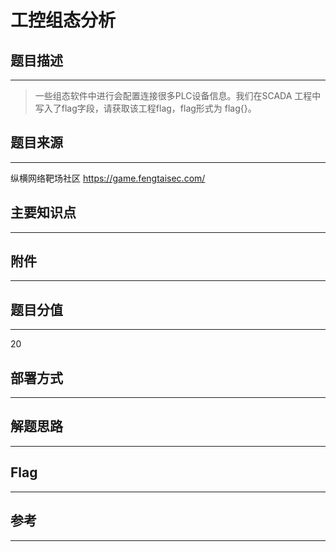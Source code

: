 # 工控组态分析

## 题目描述
---
> 一些组态软件中进行会配置连接很多PLC设备信息。我们在SCADA 工程中写入了flag字段，请获取该工程flag，flag形式为 flag{}。

## 题目来源
---
纵横网络靶场社区 https://game.fengtaisec.com/

## 主要知识点
---


## 附件
---


## 题目分值
---
20

## 部署方式
---


## 解题思路
---


## Flag
---


## 参考
---
